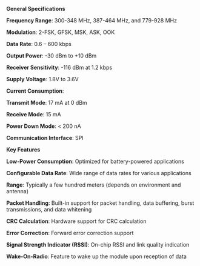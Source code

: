 **General Specifications**

**Frequency Range**: 300-348 MHz, 387-464 MHz, and 779-928 MHz

**Modulation**: 2-FSK, GFSK, MSK, ASK, OOK

**Data Rate**: 0.6 – 600 kbps

**Output Power**: -30 dBm to +10 dBm

**Receiver Sensitivity**: -116 dBm at 1.2 kbps

**Supply Voltage**: 1.8V to 3.6V

**Current Consumption**:

**Transmit Mode**: 17 mA at 0 dBm

**Receive Mode**: 15 mA

**Power Down Mode**: < 200 nA

**Communication Interface**: SPI

**Key Features**

**Low-Power Consumption**: Optimized for battery-powered applications

**Configurable Data Rate**: Wide range of data rates for various applications

**Range**: Typically a few hundred meters (depends on environment and antenna)

**Packet Handling**: Built-in support for packet handling, data buffering, burst transmissions, and data whitening

**CRC Calculation**: Hardware support for CRC calculation

**Error Correction**: Forward error correction support

**Signal Strength Indicator (RSSI)**: On-chip RSSI and link quality indication

**Wake-On-Radio**: Feature to wake up the module upon reception of data

